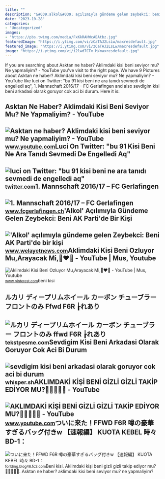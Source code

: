```yaml
---
title: ""
description: "&#039;alkol&#039; açılımıyla gündeme gelen zeybekci: beni ak parti&#039;de bir kişi"
date: "2023-10-28"
categories:
- "Uncategorized"
images:
- "https://pbs.twimg.com/media/FxKkRAHWcAEAtbz.jpg"
featuredImage: "https://i.ytimg.com/vi/zCaTAJ2LsLw/maxresdefault.jpg"
featured_image: "https://i.ytimg.com/vi/zCaTAJ2LsLw/maxresdefault.jpg"
image: "https://i.ytimg.com/vi/i2lwd7CTx_M/maxresdefault.jpg"
---
```


If you are searching about Asktan ne haber? Aklimdaki kisi beni seviyor mu? Ne yapmaliyim? - YouTube you've visit to the right page. We have 9 Pictures about Asktan ne haber? Aklimdaki kisi beni seviyor mu? Ne yapmaliyim? - YouTube like luci on Twitter: "bu 91 kisi beni ne ara tanıdı sevmedi de engelledi aq", 1. Mannschaft 2016/17 – FC Gerlafingen and also sevdigim kisi beni arkadasi olarak goruyor cok aci bi durum. Here it is:

Asktan Ne Haber? Aklimdaki Kisi Beni Seviyor Mu? Ne Yapmaliyim? - YouTube
-------------------------------------------------------------------------

 ![Asktan ne haber? Aklimdaki kisi beni seviyor mu? Ne yapmaliyim? - YouTube](https://i.ytimg.com/vi/zCaTAJ2LsLw/maxresdefault.jpg) <small>www.youtube.com</small>Luci On Twitter: "bu 91 Kisi Beni Ne Ara Tanıdı Sevmedi De Engelledi Aq"
------------------------------------------------------------------------

 ![luci on Twitter: "bu 91 kisi beni ne ara tanıdı sevmedi de engelledi aq"](https://pbs.twimg.com/media/FxKkRAHWcAEAtbz.jpg) <small>twitter.com</small>1. Mannschaft 2016/17 – FC Gerlafingen
--------------------------------------

 ![1. Mannschaft 2016/17 – FC Gerlafingen](https://www.fcgerlafingen.ch/wp-content/uploads/2017/06/FullSizeRender-e1496676687523-1015x640.jpg) <small>www.fcgerlafingen.ch</small>'Alkol' Açılımıyla Gündeme Gelen Zeybekci: Beni AK Parti'de Bir Kişi
--------------------------------------------------------------------

 !['Alkol' açılımıyla gündeme gelen Zeybekci: Beni AK Parti'de bir kişi](https://www.welayetnews.com/sites/default/files/field/image/alkol_acilimiyla_guendeme_gelen_zeybekci_beni_ak_partide_bir_kisi_elestirebilir.jpg) <small>www.welayetnews.com</small>Aklimdaki Kisi Beni Ozluyor Mu,Arayacak Mi,🦋♥️👀 - YouTube | Mus, Youtube
------------------------------------------------------------------------

 ![Aklimdaki Kisi Beni Ozluyor Mu,Arayacak Mi,🦋♥️👀 - YouTube | Mus, Youtube](https://i.pinimg.com/originals/cd/84/71/cd8471d33d70d72ff25272df973f85c9.jpg) <small>www.pinterest.com</small>beni kisi

ルカリ ディープリムホイール カーボン チューブラー フロントのみ Ffwd F6R ┟れあり
-----------------------------------------------

 ![ルカリ ディープリムホイール カーボン チューブラー フロントのみ ffwd F6R ┟れあり](https://auctions.c.yimg.jp/images.auctions.yahoo.co.jp/image/dr000/auc0311/users/d0cb449d82c218fc6c7dcadca2370d787f4cc560/i-img1200x1200-1669284443ebegd1476.jpg) <small>tekstpesme.com</small>Sevdigim Kisi Beni Arkadasi Olarak Goruyor Cok Aci Bi Durum
-----------------------------------------------------------

 ![sevdigim kisi beni arkadasi olarak goruyor cok aci bi durum](https://cdn-webimages.wimages.net/050709a825951d688669fbb221a72d56c21c56.jpg?v=3) <small>whisper.sh</small>AKLIMDAKİ KİŞİ BENİ GİZLİ GİZLİ TAKİP EDİYOR MU?👩‍💻👨‍💻💑 - YouTube
-----------------------------------------------------------------

 ![AKLIMDAKİ KİŞİ BENİ GİZLİ GİZLİ TAKİP EDİYOR MU?👩‍💻👨‍💻💑 - YouTube](https://i.ytimg.com/vi/i2lwd7CTx_M/maxresdefault.jpg) <small>www.youtube.com</small>ついに来た！FFWD F6R 噂の豪華すぎるバッグ付きw 【速報編】 KUOTA KEBEL 時々 BD-1：
-------------------------------------------------------

 ![ついに来た！FFWD F6R 噂の豪華すぎるバッグ付きw 【速報編】 KUOTA KEBEL 時々 BD-1：](https://blog-imgs-15-origin.fc2.com/f/o/r/forlding/IMG_0266.jpg) <small>forlding.blog46.fc2.com</small>Beni kisi. Aklimdaki̇ ki̇şi̇ beni̇ gi̇zli̇ gi̇zli̇ taki̇p edi̇yor mu?👩‍💻👨‍💻💑. Asktan ne haber? aklimdaki kisi beni seviyor mu? ne yapmaliyim?
